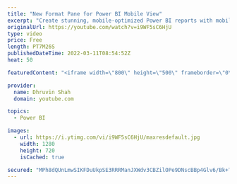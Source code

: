 ```yaml
---
title: "New Format Pane for Power BI Mobile View"
excerpt: "Create stunning, mobile-optimized Power BI reports with mobile layout’s new visual formatting pane (Preview). During this video we will talk about how we can use separate formatting Pane for Power BI Mobile Reports. Have you ever created a mobile-optimized report and struggled with its design? Did you"
originalUrl: https://youtube.com/watch?v=i9WF5sC6HjU
type: video
price: Free
length: PT7M26S
publishedDateTime: 2022-03-11T08:54:52Z
heat: 50

featuredContent: "<iframe width=\"800\" height=\"500\" frameborder=\"0\" src=\"https://www.youtube.com/embed/i9WF5sC6HjU\" allow=\"accelerometer; autoplay; encrypted-media; gyroscope; picture-in-picture\" allowfullscreen></iframe>"

provider:
  name: Dhruvin Shah
  domain: youtube.com

topics:
  - Power BI

images:
  - url: https://i.ytimg.com/vi/i9WF5sC6HjU/maxresdefault.jpg
    width: 1280
    height: 720
    isCached: true

secured: "MPh8dQUnLmwSIKFDuUkpSE3RRRManJXWdv3CBZilOPe9DNscBBp4Glv6/Bk+TReRS4L4veJsV19cqnCXIkV1/x0paSC/9D8jOWg+bFq4NasSbZi1GC1UpCFPSQvBT7ZcF6OQYv/SDGMyk4ztBqruBObfAk+TjzELU0EwFcKBF2LqhyqBLpD8IRYDfpRq8czE0nP4rawanA2oJ4RLEbHxwumn4DWfoRs5phBQr0TfPUFlfXISRGx0Kqgb8QnMsunDNbgs2pQZ/vjA6+s4ZNUDOZ/u2tkUT08k7UUB5If79D/wzziiSFmzBbl5KHEJkJ6oofQR1jcmKXfUayzYL2PQVCdQ/B5eSKwQ94TB7UvicyN/2nzurN3Tx8n3DJzPUuMHGaNXBzPl7xHrCeIJXGTXIuAhKXwWNmioNHvT3IXDO9Y=;ZyocpsusM3zo/pE1PKY7nw=="
---
```


